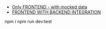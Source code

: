  - [Only FRONTEND - with mocked data](https://github.com/ManoelPradoMark22/pizza.shop-web)
 - [FRONTEND WITH BACKEND INTEGRATION](https://github.com/ManoelPradoMark22/pizza.shop-web/tree/backend-integration)

npm i
npm run dev:test
